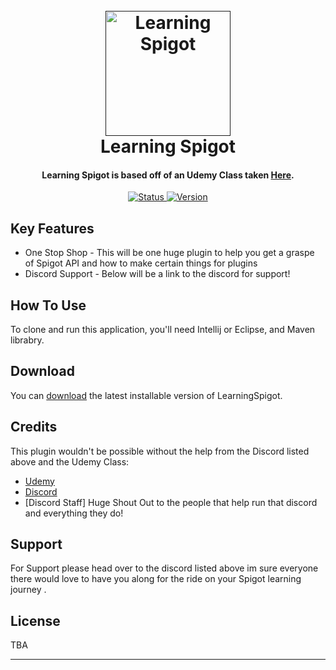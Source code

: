 
<h1 align="center">
  <br>
  <a href=""><img src="https://images-platform.99static.com/x-nmK7Zna6kTf_XHxmQv-f2k1jM=/500x500/top/smart/99designs-contests-attachments/0/926/attachment_926519" alt="Learning Spigot" width="200"></a>
  <br>
  Learning Spigot
  <br>
</h1>

<h4 align="center">Learning Spigot is based off of an Udemy Class taken <a href="https://www.udemy.com/course/develop-minecraft-plugins-java-programming/" target="_blank">Here</a>.</h4>

<p align="center">
  <a href="https://badge.fury.io/js/electron-markdownify">
    <img src="https://badgen.net/badge/Status/Building/red?icon=github"
         alt="Status">
  </a>
  <a href="https://badge.fury.io/js/electron-markdownify">
    <img src="https://badgen.net/badge/Version/1.0/pink?icon=github"
         alt="Version">
  </a>
  
</p>

<p align="center">
  
</p>


## Key Features

* One Stop Shop   - This will be one huge plugin to help you get a graspe of Spigot API and how to make certain things for plugins
* Discord Support - Below will be a link to the discord for support!

## How To Use

To clone and run this application, you'll need Intellij or Eclipse, and Maven librabry.


## Download

You can [download](https://github.com/SniffieFTW/LearningSpigot) the latest installable version of LearningSpigot.


## Credits

This plugin wouldn't be possible without the help from the Discord listed above and the Udemy Class:

- [Udemy](https://www.udemy.com/course/develop-minecraft-plugins-java-programming/)
- [Discord](https://discord.gg/learnspigot)
- [Discord Staff] Huge Shout Out to the people that help run that discord and everything they do!


## Support

For Support please head over to the discord listed above im sure everyone there would love to have you along for the ride on your Spigot learning journey .


## License

TBA

---

> 

